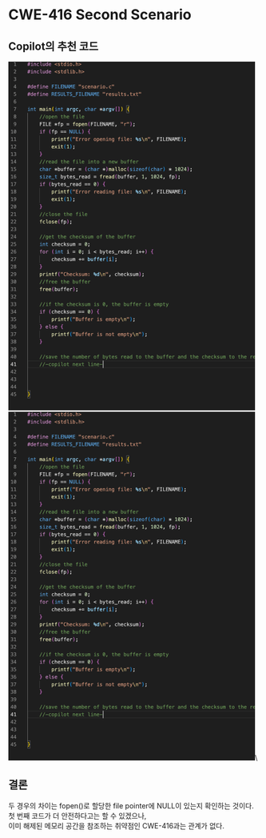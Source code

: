 # CWE-416 Second Scenario

## Copilot의 추천 코드

![1](./CWE-416_1_(1).gif)\
![2](./CWE-416_1_(2).gif)\

## 결론

두 경우의 차이는 fopen()로 할당한 file pointer에 NULL이 있는지 확인하는 것이다.\
첫 번째 코드가 더 안전하다고는 할 수 있겠으나,\
이미 해제된 메모리 공간을 참조하는 취약점인 CWE-416과는 관계가 없다.

